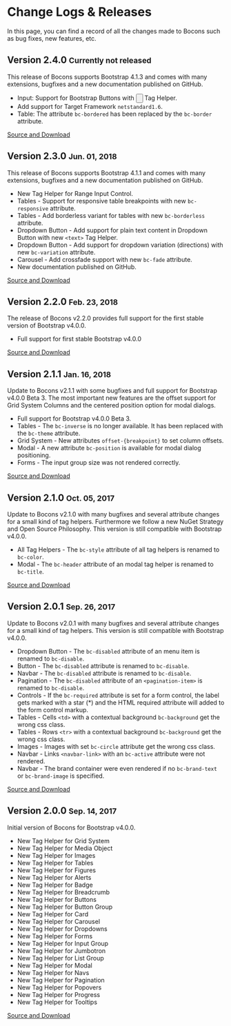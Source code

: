 # Change Logs & Releases

In this page, you can find a record of all the changes made to Bocons such as bug fixes, new features, etc.

## Version 2.4.0 <small class="release-date">Currently not released</small>

This release of Bocons supports Bootstrap 4.1.3 and comes with many extensions, bugfixes and a new documentation published on GitHub.

<ul class="changelog">
    <li class="ch-added">Input: Support for Bootstrap Buttons with <code><input type="button" /></code> Tag Helper.</li>
    <li class="ch-added">Add support for Target Framework <code>netstandard1.6</code>.</li>
    <li class="ch-changed">Table: The attribute <code>bc-bordered</code> has been replaced by the <code>bc-border</code> attribute.</li>
</ul>

<a href="https://www.nuget.org/packages/BSolutions.Bocons/2.4.0" class="btn btn-info">
    <i class="fa fa-link"></i> Source and Download
</a>

## Version 2.3.0 <small class="release-date">Jun. 01, 2018</small>

This release of Bocons supports Bootstrap 4.1.1 and comes with many extensions, bugfixes and a new documentation published on GitHub.

<ul class="changelog">
    <li class="ch-added">New Tag Helper for Range Input Control.</li>
    <li class="ch-added">Tables - Support for responsive table breakpoints with new <code>bc-responsive</code> attribute.</li>
    <li class="ch-added">Tables - Add borderless variant for tables with new <code>bc-borderless</code> attribute.</li>
    <li class="ch-added">Dropdown Button - Add support for plain text content in Dropdown Button with new <code>&lt;text&gt;</code> Tag Helper.</li>
    <li class="ch-added">Dropdown Button - Add support for dropdown variation (directions) with new <code>bc-variation</code> attribute.</li>
    <li class="ch-added">Carousel - Add crossfade support with new <code>bc-fade</code> attribute.</li>
    <li class="ch-changed">New documentation published on GitHub.</li>
</ul>

<a href="https://www.nuget.org/packages/BSolutions.Bocons/2.3.0" class="btn btn-info">
    <i class="fa fa-link"></i> Source and Download
</a>

## Version 2.2.0 <small class="release-date">Feb. 23, 2018</small>

The release of Bocons v2.2.0 provides full support for the first stable version of Bootstrap v4.0.0.

<ul class="changelog">
    <li class="ch-changed">Full support for first stable Bootstrap v4.0.0</li>
</ul>

<a href="https://www.nuget.org/packages/BSolutions.Bocons/2.2.0" class="btn btn-info">
    <i class="fa fa-link"></i> Source and Download
</a>

## Version 2.1.1 <small class="release-date">Jan. 16, 2018</small>

Update to Bocons v2.1.1 with some bugfixes and full support for Bootstrap v4.0.0 Beta 3. The most important new features are the offset support for Grid System Columns and the centered position option for modal dialogs.

<ul class="changelog">
    <li class="ch-changed">Full support for Bootstrap v4.0.0 Beta 3.</li>
    <li class="ch-changed">Tables - The <code>bc-inverse</code> is no longer available. It has been replaced with the <code>bc-theme</code> attribute.</li>
    <li class="ch-added">Grid System - New attributes <code>offset-{breakpoint}</code> to set column offsets.</li>
    <li class="ch-added">Modal - A new attribute <code>bc-position</code> is available for modal dialog positioning.</li>
    <li class="ch-fixed">Forms - The input group size was not rendered correctly.</li>
</ul>

<a href="https://www.nuget.org/packages/BSolutions.Bocons/2.1.1" class="btn btn-info">
    <i class="fa fa-link"></i> Source and Download
</a>

## Version 2.1.0 <small class="release-date">Oct. 05, 2017</small>

Update to Bocons v2.1.0 with many bugfixes and several attribute changes for a small kind of tag helpers. Furthermore we follow a new NuGet Strategy and Open Source Philosophy. This version is still compatible with Bootstrap v4.0.0.

<ul class="changelog">
    <li class="ch-changed">All Tag Helpers - The <code>bc-style</code> attribute of all tag helpers is renamed to <code>bc-color</code>.</li>
    <li class="ch-changed">Modal - The <code>bc-header</code> attribute of an modal tag helper is renamed to <code>bc-title</code>.</li>
</ul>

<a href="https://www.nuget.org/packages/BSolutions.Bocons/2.1.0" class="btn btn-info">
    <i class="fa fa-link"></i> Source and Download
</a>

## Version 2.0.1 <small class="release-date">Sep. 26, 2017</small>

Update to Bocons v2.0.1 with many bugfixes and several attribute changes for a small kind of tag helpers. This version is still compatible with Bootstrap v4.0.0.

<ul class="changelog">
    <li class="ch-changed">Dropdown Button - The <code>bc-disabled</code> attribute of an menu item is renamed to <code>bc-disable</code>.</li>
    <li class="ch-changed">Button - The <code>bc-disabled</code> attribute is renamed to <code>bc-disable</code>.</li>
    <li class="ch-changed">Navbar - The <code>bc-disabled</code> attribute is renamed to <code>bc-disable</code>.</li>
    <li class="ch-changed">Pagination - The <code>bc-disabled</code> attribute of an <code>&lt;pagination-item&gt;</code> is renamed to <code>bc-disable</code>.</li>
    <li class="ch-updated">Controls - If the <code>bc-required</code> attribute is set for a form control, the label gets marked with a star (*) and the HTML required attribute will added to the form control markup.</li>
    <li class="ch-fixed">Tables - Cells <code>&lt;td&gt;</code> with a contextual background <code>bc-background</code> get the wrong css class.</li>
    <li class="ch-fixed">Tables - Rows <code>&lt;tr&gt;</code> with a contextual background <code>bc-background</code> get the wrong css class.</li>
    <li class="ch-fixed">Images - Images with set <code>bc-circle</code> attribute get the wrong css class.</li>
    <li class="ch-fixed">Navbar - Links <code>&lt;navbar-link&gt;</code> with an <code>bc-active</code> attribute were not rendered.</li>
    <li class="ch-fixed">Navbar - The brand container were even rendered if no <code>bc-brand-text</code> or <code>bc-brand-image</code> is specified.</li>
</ul>

<a href="https://www.nuget.org/packages/BSolutions.Bocons/2.0.1" class="btn btn-info">
    <i class="fa fa-link"></i> Source and Download
</a>

## Version 2.0.0 <small class="release-date">Sep. 14, 2017</small>

Initial version of Bocons for Bootstrap v4.0.0.

<ul class="changelog">
    <li class="ch-added">New Tag Helper for Grid System</li>
    <li class="ch-added">New Tag Helper for Media Object</li>
    <li class="ch-added">New Tag Helper for Images</li>
    <li class="ch-added">New Tag Helper for Tables</li>
    <li class="ch-added">New Tag Helper for Figures</li>
    <li class="ch-added">New Tag Helper for Alerts</li>
    <li class="ch-added">New Tag Helper for Badge</li>
    <li class="ch-added">New Tag Helper for Breadcrumb</li>
    <li class="ch-added">New Tag Helper for Buttons</li>
    <li class="ch-added">New Tag Helper for Button Group</li>
    <li class="ch-added">New Tag Helper for Card</li>
    <li class="ch-added">New Tag Helper for Carousel</li>
    <li class="ch-added">New Tag Helper for Dropdowns</li>
    <li class="ch-added">New Tag Helper for Forms</li>
    <li class="ch-added">New Tag Helper for Input Group</li>
    <li class="ch-added">New Tag Helper for Jumbotron</li>
    <li class="ch-added">New Tag Helper for List Group</li>
    <li class="ch-added">New Tag Helper for Modal</li>
    <li class="ch-added">New Tag Helper for Navs</li>
    <li class="ch-added">New Tag Helper for Pagination</li>
    <li class="ch-added">New Tag Helper for Popovers</li>
    <li class="ch-added">New Tag Helper for Progress</li>
    <li class="ch-added">New Tag Helper for Tooltips</li>
</ul>

<a href="https://www.nuget.org/packages/BSolutions.Bocons/2.0.0" class="btn btn-info">
    <i class="fa fa-link"></i> Source and Download
</a>